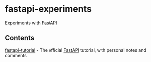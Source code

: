 # fastapi-experiments

Experiments with [FastAPI](https://fastapi.tiangolo.com/)

## Contents

[fastapi-tutorial](./fastapi-tutorial/) - The official [FastAPI](https://fastapi.tiangolo.com/tutorial/) 
tutorial, with personal notes and comments

